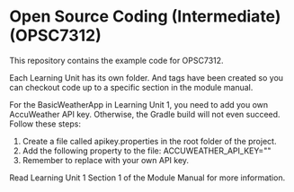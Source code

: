 # Open Source Coding (Intermediate) (OPSC7312)

This repository contains the example code for OPSC7312.

Each Learning Unit has its own folder. And tags have been created so you can checkout code up to a specific section in the module manual.

For the BasicWeatherApp in Learning Unit 1, you need to add you own AccuWeather API key. Otherwise, the Gradle build will not even succeed. Follow these steps:

1. Create a file called apikey.properties in the root folder of the project.
2. Add the following property to the file: ACCUWEATHER_API_KEY="<Your key here>"
3. Remember to replace <Your key here> with your own API key.
  
Read Learning Unit 1 Section 1 of the Module Manual for more information.

